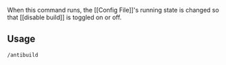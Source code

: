 When this command runs, the [[Config File]]'s running state is changed so that [[disable build]] is toggled on or off.

## Usage
`/antibuild`